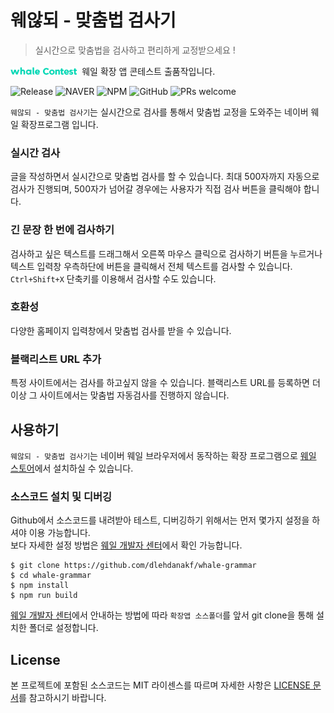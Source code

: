 웨않되 - 맞춤법 검사기
===================
> 실시간으로 맞춤법을 검사하고 편리하게 교정받으세요 !

<img src="./src/image/contest_logo.png" alt="contest_logo" style="height: 12px; margin-right: 4px" />  웨일 확장 앱 콘테스트 출품작입니다.

![Release](https://img.shields.io/github/release/dlehdanakf/WhaleLovesPomodoro.svg)
![NAVER](https://img.shields.io/badge/platform-NAVER%20whale-green.svg)
![NPM](https://img.shields.io/badge/npm-v6.11.3-blue.svg)
![GitHub](https://img.shields.io/github/license/dlehdanakf/WhaleLovesPomodoro.svg)
![PRs welcome](https://img.shields.io/badge/PRs-welcome-%23ff69b4.svg)

`웨않되 - 맞춤법 검사기`는 실시간으로 검사를 통해서 맞춤법 교정을 도와주는 네이버 웨일 확장프로그램 입니다.

### 실시간 검사
글을 작성하면서 실시간으로 맞춤법 검사를 할 수 있습니다. 최대 500자까지 자동으로 검사가 진행되며, 500자가 넘어갈 경우에는 사용자가 직접 검사 버튼을 클릭해야 합니다.


### 긴 문장 한 번에 검사하기
검사하고 싶은 텍스트를 드래그해서 오른쪽 마우스 클릭으로 검사하기 버튼을 누르거나 텍스트 입력창 우측하단에 버튼을 클릭해서 전체 텍스트를 검사할 수 있습니다.
`Ctrl+Shift+X` 단축키를 이용해서 검사할 수도 있습니다.


### 호환성
다양한 홈페이지 입력창에서 맞춤법 검사를 받을 수 있습니다.


### 블랙리스트 URL 추가
특정 사이트에서는 검사를 하고싶지 않을 수 있습니다. 블랙리스트 URL를 등록하면 더 이상 그 사이트에서는 맞춤법 자동검사를 진행하지 않습니다.


## 사용하기
`웨않되 - 맞춤법 검사기`는 네이버 웨일 브라우저에서 동작하는 확장 프로그램으로 [웨일 스토어](https://store.whale.naver.com/추가링크)에서 설치하실 수 있습니다.


### 소스코드 설치 및 디버깅
Github에서 소스코드를 내려받아 테스트, 디버깅하기 위해서는 먼저 몇가지 설정을 하셔야 이용 가능합니다.  
보다 자세한 설정 방법은 [웨일 개발자 센터](https://developers.whale.naver.com/tutorials/debugging/)에서 확인 가능합니다.

```
$ git clone https://github.com/dlehdanakf/whale-grammar
$ cd whale-grammar
$ npm install
$ npm run build
```

[웨일 개발자 센터](https://developers.whale.naver.com/tutorials/debugging/)에서 안내하는 방법에 따라 `확장앱 소스폴더`를 앞서 git clone을 통해 설치한 폴더로 설정합니다.

## License
본 프로젝트에 포함된 소스코드는 MIT 라이센스를 따르며 자세한 사항은 [LICENSE 문서](./LICENSE)를 참고하시기 바랍니다.  
